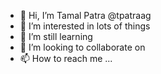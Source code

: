 - 👋 Hi, I’m Tamal Patra @tpatraag
- 👀 I’m interested in lots of things
- 🌱 I’m still learning
- 💞️ I’m looking to collaborate on 
- 📫 How to reach me ...

<!---
tpatraag/tpatraag is a ✨ special ✨ repository because its `README.md` (this file) appears on your GitHub profile.
You can click the Preview link to take a look at your changes.
--->
